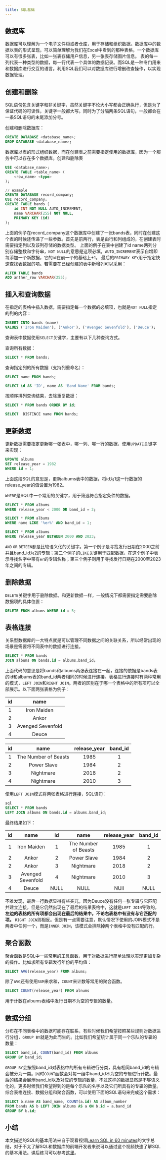 ```yaml
---
title: SQL基础
---
```

## 数据库

数据库可以理解为一个电子文件柜或者仓库，用于存储和组织数据。数据库中的数据以表的形式呈现，可以简单理解为我们在Excel中看到的那种表格。一个数据库可以有很多张表，比如一张表存储用户信息，另一张表存储图片信息。
表的每一列代表一种类型的数据，每一行代表一个具体的数据记录。而SQL是一种专门用来和数据库进行交互的语言，利用SQL我们可以对数据库进行增删改查操作，以实现数据管理。

## 创建和删除

SQL语句包含关键字和非关键字，虽然关键字不论大小写都会正确执行，但是为了保证代码的可读性，关键字一般都大写。同时为了分隔两条SQL语句，一般都会在一条SQL语句的末尾添加分号。

创建和删除数据库：

```sql
CREATE DATABASE <database_name>;
DROP DATABASE <database_name>;
```

数据库以表的形式组织数据，而在创建表之前需要指定使用的数据库，因为一个服务中可以存在多个数据库。创建和删除表

```sql
USE <database_name>;
CREATE TABLE <table_name> (
    <row_name> <type>
);

// example
CREATE DATABASE record_company;
USE record_company;
CREATE TABLE bands (
    id INT NOT NULL AUTO_INCREMENT,
    name VARCHAR(255) NOT NULL,
    PRIMARY KEY (id)
);
```

上面的例子在record_company这个数据库中创建了一张bands表，同时在创建这个表的时候还传递了一些参数。首先是前两行，表是由行和列组成的，在创建表时需要指定列以及该列存储的数据类型。
上面的例子在表中创建了id name两列分别存储整数和字符串，`NOT NULL`的意思是这项必填，`AUTO_INCREMENT`表示自增即每添加一个新数据，它的id在前一个的基础上+1。
最后的`PRIMARY KEY`用于指定快速查找表数据的项。若需要在已经创建的表中新增列可以采用：

```sql
ALTER TABLE bands
ADD anther_row VARCHAR(255);
```

## 插入和查询数据

在指定的表格中插入数据，需要指定每一个数据的必填项，也就是`NOT NULL`指定的列的内容：

```sql
INSERT INTO bands (name)
VALUES ('Iron Maiden'), ('Ankor'), ('Avenged Sevenfold'), ('Deuce');
```

查询表中数据使用`SELECT`关键字，主要有以下几种查询方式。

查询所有数据：

```sql
SELECT * FROM bands;
```

查询指定列的所有数据（支持列重命名）：

```sql
SELECT name FROM bands;

SELECT id AS 'ID', name AS 'Band Name' FROM bands;
```

按顺序排列查询结果，去除重复数据：

```sql
SELECT * FROM bands ORDER BY id;

SELECT  DISTINCE name FROM bands;
```

## 更新数据

更新数据需要指定更新哪一张表中，哪一列、哪一行的数据，使用`UPDATE`关键字来实现：

```sql
UPDATE albums
SET release_year = 1982
WHERE id = 1;
```

上面这段SQL的意思是，更新albums表中的数据，将id为1这一行数据的release_year的值设置为1982。

`WHERE`是SQL中一个常用的关键字，用于筛选符合指定条件的数据。

```sql
SELECT * FROM albums
WHERE release_year < 2000 OR band_id = 2;

SELECT * FROM albums
WHERE name LIKE '%er%' AND band_id = 1; 

SELECT * FROM albums
WHERE release_year BETWEEN 2000 AND 2023;
```

`AND` `OR` `BETEEN`都是比较语义化的关键字。第一个例子是寻找发行日期在2000之前并且band_id为2的专辑；第二个例子的`LIKE`关键用于匹配数据，在这个例子中表示寻找名字中带有`er`的专辑名称；第三个例子则用于寻找发行日期在2000至2023年之间的专辑。

## 删除数据

`DELETE`关键字用于删除数据。和更新数据一样，一般情况下都需要指定需要删除数据项的具体位置：

```sql
DELETE FROM albums WHERE id = 5;
```

## 表格连接

关系型数据库的一大特点就是可以管理不同数据之间的关联关系，所以经常出现的场景是需要将不同表中的数据进行连接。

```sql
SELECT * FROM bands 
JOIN albums ON bands.id = albums.band_id;
```

上面代码的意思是将bands和albums两张表连接在一起，连接的依据是bands表的id和albums表的band_id两者相同的时候进行连接。表格进行连接时有两种常用的模式，`LEFT JOIN`和`RIGHT JOIN`。两者的区别在于哪一个表格中的所有项可以全部展示。以下面两张表格为例子：


| id |       name       |
| :-: | :---------------: |
| 1 |    Iron Maiden    |
| 2 |       Ankor       |
| 3 | Avenged Sevenfold |
| 4 |       Deuce       |


| id |         name         | release_year | band_id |
| :-: | :------------------: | :----------: | :-----: |
| 1 | The Number of Beasts |     1985     |    1    |
| 2 |     Power Slave     |     1984     |    2    |
| 3 |      Nightmare      |     2018     |    2    |
| 4 |      Nightmare      |     2010     |    3    |

使用`LEFT JOIN`模式将两张表格进行连接，SQL语句：

```sql
sql
SELECT * FROM bands 
LEFT JOIN albums ON bands.id = albums.band_id;
```

最终结果如下：


| id |       name       |  id  |         name         | release_year | band_id |
| :-: | :---------------: | :--: | :------------------: | :----------: | :-----: |
| 1 |    Iron Maiden    |  1  | The Number of Beasts |     1985     |    1    |
| 2 |       Ankor       |  2  |     Power Slave     |     1984     |    2    |
| 2 |       Ankor       |  3  |      Nightmare      |     2018     |    2    |
| 3 | Avenged Sevenfold |  4  |      Nightmare      |     2010     |    3    |
| 4 |       Deuce       | NULL |         NULL         |     NUll     |  NULL  |

不难发现，最后一行数据显得有些突兀，因为Deuce没有任何一张专辑与它匹配并建立连接，但是它仍然出现在了最后的结果表格中，这就是`LEFT JOIN`导致的，**左边的表格的所有项都会出现在最后的结果中，不论右表格中有没有与它匹配的项。** `RIGHT JOIN`则相反。但是有一点需要注意，默认情况下使用的JOIN模式不是两者中任何一个，而是`INNER JOIN`，该模式会排除掉两个表格中没有匹配的行。

## 聚合函数

聚合函数是SQL中一些常用的工具函数，用于对数据进行简单处理以实现更加复杂的操作。比如求所有专辑发行年份的平均值：

```sql
SELECT AVG(release_year) FROM albums;
```

除了`AVG`还有使用`SUM`来求和，`COUNT`来计数等常用的聚合函数。

```sql
SELECT COUNT(release_year) FROM alnums
```

用于计数在albums表格中发行日期不为空的专辑的数量。

## 数据分组

分布在不同表格中的数据可能存在联系，有些时候我们希望按照某些规则对数据进行分组，`GROUP BY`就是为此而生的。比如我们希望统计属于同一个乐队的专辑的数量：

```sql
SELECT band_id, COUNT(band_id) FROM albums 
GROUP BY band_id;
```

`GROUP BY`会按照band_id对表格中的所有专辑进行分类，具有相同band_id的专辑会被分为一类。同时`COUNT`函数会对每一组中band_id不为空的专辑进行计数。最后的结果会展示band_id以及对应的专辑的数量，不过这样的数据显然是不够语义化的，更多时候我们希望得到的是每个乐队的名字以及它们所具有的专辑的数量。综合表格连接、数据分组和聚合函数，可以使用下面的SQL语句来完成这个需求：

```sql
SELECT b.name AS band_name, COUNT(a.id) AS album_number
FROM bands AS b LEFT JOIN albums AS a ON b.id = a.band_id
GROUP BY b.id;
```

## 小结

本文描述的SQL的基本用法来自于观看视频[Learn SQL in 60 minutes](https://www.youtube.com/watch?v=p3qvj9hO_Bo&t=1992s)的文字总结，对于不太了解SQL和数据库的前端开发者来说可以通过这个视频快速了解SQL的基本用法。课后练习可以参考[这里](https://github.com/WebDevSimplified/Learn-SQL)。
